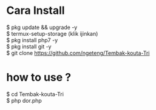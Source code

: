 # Cara Install

$ pkg update && upgrade -y</br>
$ termux-setup-storage (klik ijinkan)</br>
$ pkg install php7 -y</br>
$ pkg install git -y</br>
$ git clone https://github.com/ngeteng/Tembak-kouta-Tri

# how to use ?

$ cd Tembak-kouta-Tri</br>
$ php dor.php
